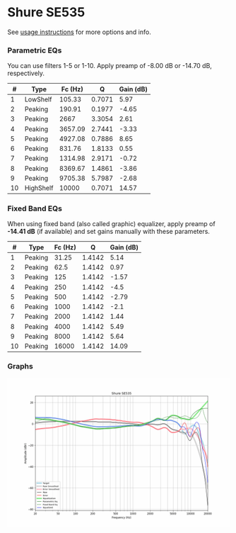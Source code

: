 # Shure SE535
See [usage instructions](https://github.com/jaakkopasanen/AutoEq#usage) for more options and info.

### Parametric EQs
You can use filters 1-5 or 1-10. Apply preamp of -8.00 dB or -14.70 dB, respectively.

|   # | Type      |   Fc (Hz) |      Q |   Gain (dB) |
|-----|-----------|-----------|--------|-------------|
|   1 | LowShelf  |    105.33 | 0.7071 |        5.97 |
|   2 | Peaking   |    190.91 | 0.1977 |       -4.65 |
|   3 | Peaking   |   2667    | 3.3054 |        2.61 |
|   4 | Peaking   |   3657.09 | 2.7441 |       -3.33 |
|   5 | Peaking   |   4927.08 | 0.7886 |        8.65 |
|   6 | Peaking   |    831.76 | 1.8133 |        0.55 |
|   7 | Peaking   |   1314.98 | 2.9171 |       -0.72 |
|   8 | Peaking   |   8369.67 | 1.4861 |       -3.86 |
|   9 | Peaking   |   9705.38 | 5.7987 |       -2.68 |
|  10 | HighShelf |  10000    | 0.7071 |       14.57 |

### Fixed Band EQs
When using fixed band (also called graphic) equalizer, apply preamp of **-14.41 dB** (if available) and set gains manually with these parameters.

|   # | Type    |   Fc (Hz) |      Q |   Gain (dB) |
|-----|---------|-----------|--------|-------------|
|   1 | Peaking |     31.25 | 1.4142 |        5.14 |
|   2 | Peaking |     62.5  | 1.4142 |        0.97 |
|   3 | Peaking |    125    | 1.4142 |       -1.57 |
|   4 | Peaking |    250    | 1.4142 |       -4.5  |
|   5 | Peaking |    500    | 1.4142 |       -2.79 |
|   6 | Peaking |   1000    | 1.4142 |       -2.1  |
|   7 | Peaking |   2000    | 1.4142 |        1.44 |
|   8 | Peaking |   4000    | 1.4142 |        5.49 |
|   9 | Peaking |   8000    | 1.4142 |        5.64 |
|  10 | Peaking |  16000    | 1.4142 |       14.09 |

### Graphs
![](./Shure%20SE535.png)
